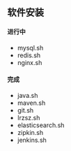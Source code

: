 ## 软件安装

#### 进行中
- mysql.sh
- redis.sh
- nginx.sh


#### 完成
- java.sh
- maven.sh
- git.sh
- lrzsz.sh
- elasticsearch.sh
- zipkin.sh
- jenkins.sh

